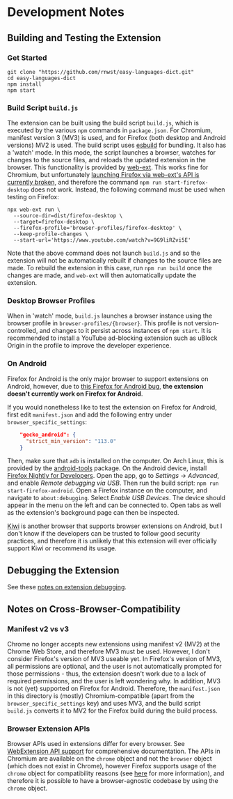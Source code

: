 # Development Notes

## Building and Testing the Extension

### Get Started

```console
git clone "https://github.com/rnwst/easy-languages-dict.git"
cd easy-languages-dict
npm install
npm start
```


### Build Script `build.js`

The extension can be built using the build script `build.js`, which is executed by the various `npm` commands in `package.json`. For Chromium, manifest version 3 (MV3) is used, and for Firefox (both desktop and Android versions) MV2 is used. The build script uses [esbuild](https://github.com/evanw/esbuild) for bundling. It also has a 'watch' mode. In this mode, the script launches a browser, watches for changes to the source files, and reloads the updated extension in the browser. This functionality is provided by [web-ext](https://github.com/mozilla/web-ext). This works fine for Chromium, but unfortunately [launching Firefox via web-ext's API is currently broken](https://github.com/mozilla/web-ext/issues/2993), and therefore the command `npm run start-firefox-desktop` does not work. Instead, the following command must be used when testing on Firefox:
```console
npx web-ext run \
  --source-dir=dist/firefox-desktop \
  --target=firefox-desktop \
  --firefox-profile='browser-profiles/firefox-desktop' \
  --keep-profile-changes \
  --start-url='https://www.youtube.com/watch?v=9G9liRZvi5E'
```
Note that the above command does not launch `build.js` and so the extension will not be automatically rebuilt if changes to the source files are made. To rebuild the extension in this case, run `npm run build` once the changes are made, and `web-ext` will then automatically update the extension.


### Desktop Browser Profiles

When in 'watch' mode, `build.js` launches a browser instance using the browser profile in `browser-profiles/{browser}`. This profile is not version-controlled, and changes to it persist across instances of `npm start`. It is recommended to install a YouTube ad-blocking extension such as uBlock Origin in the profile to improve the developer experience.


### On Android

Firefox for Android is the only major browser to support extensions on Android, however, due to [this Firefox for Android bug](https://bugzilla.mozilla.org/show_bug.cgi?id=1872508), **the extension doesn't currently work on Firefox for Android**.

If you would nonetheless like to test the extension on Firefox for Android, first edit `manifest.json` and add the following entry under `browser_specific_settings`:
```json
    "gecko_android": {
      "strict_min_version": "113.0"
    }
```
Then, make sure that `adb` is installed on the computer. On Arch Linux, this is provided by the [android-tools](https://archlinux.org/packages/extra/x86_64/android-tools/) package. On the Android device, install [Firefox Nightly for Developers](https://play.google.com/store/apps/details?id=org.mozilla.fenix). Open the app, go to *Settings* → *Advanced*, and enable *Remote debugging via USB*. Then run the build script: `npm run start-firefox-android`. Open a Firefox instance on the computer, and navigate to `about:debugging`. Select *Enable USB Devices*. The device should appear in the menu on the left and can be connected to. Open tabs as well as the extension's background page can then be inspected.

[Kiwi](https://github.com/kiwibrowser/src) is another browser that supports browser extensions on Android, but I don't know if the developers can be trusted to follow good security practices, and therefore it is unlikely that this extension will ever officially support Kiwi or recommend its usage.


## Debugging the Extension

See these [notes on extension debugging](https://extensionworkshop.com/documentation/develop/debugging/).


## Notes on Cross-Browser-Compatibility

### Manifest v2 vs v3

Chrome no longer accepts new extensions using manifest v2 (MV2) at the Chrome Web Store, and therefore MV3 must be used. However, I don't consider Firefox's version of MV3 useable yet. In Firefox's version of MV3, all permissions are optional, and the user is not automatically prompted for those permissions - thus, the extension doesn't work due to a lack of required permissions, and the user is left wondering why. In addition, MV3 is not (yet) supported on Firefox for Android. Therefore, the `manifest.json` in this directory is (mostly) Chromium-compatible (apart from the `browser_specific_settings` key) and uses MV3, and the build script `build.js` converts it to MV2 for the Firefox build during the build process.


### Browser Extension APIs

Browser APIs used in extensions differ for every browser. See [WebExtension API support](https://browser.kagi.com/WebExtensions-API-Support.html) for comprehensive documentation. The APIs in Chromium are available on the `chrome` object and not the `browser` object (which does not exist in Chrome), however Firefox supports usage of the `chrome` object for compatibility reasons (see [here](https://github.com/mozilla/webextension-polyfill/issues/329#issuecomment-1188822881) for more information), and therefore it is possible to have a browser-agnostic codebase by using the `chrome` object.
